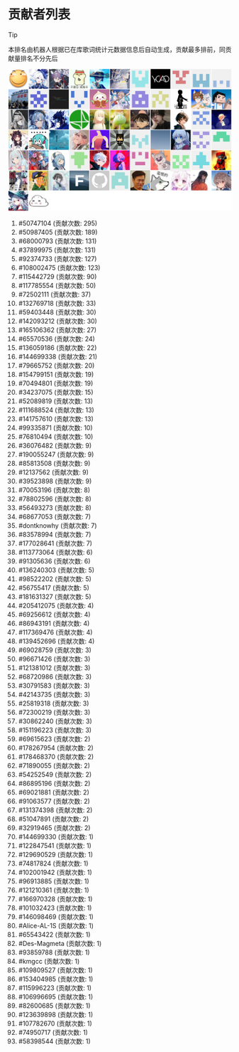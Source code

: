 # 贡献者列表

> [!TIP]
> 本排名由机器人根据已在库歌词统计元数据信息后自动生成，贡献最多排前，同贡献量排名不分先后

![贡献者头像画廊](./CONTRIBUTORS.svg)

1. #50747104 (贡献次数: 295)
2. #50987405 (贡献次数: 189)
3. #68000793 (贡献次数: 131)
4. #37899975 (贡献次数: 131)
5. #92374733 (贡献次数: 127)
6. #108002475 (贡献次数: 123)
7. #115442729 (贡献次数: 90)
8. #117785554 (贡献次数: 50)
9. #72502111 (贡献次数: 37)
10. #132769718 (贡献次数: 33)
11. #59403448 (贡献次数: 30)
12. #142093212 (贡献次数: 30)
13. #165106362 (贡献次数: 27)
14. #65570536 (贡献次数: 24)
15. #136059186 (贡献次数: 22)
16. #144699338 (贡献次数: 21)
17. #79665752 (贡献次数: 20)
18. #154799151 (贡献次数: 19)
19. #70494801 (贡献次数: 19)
20. #34237075 (贡献次数: 15)
21. #52089819 (贡献次数: 13)
22. #111688524 (贡献次数: 13)
23. #141757610 (贡献次数: 13)
24. #99335871 (贡献次数: 10)
25. #76810494 (贡献次数: 10)
26. #36076482 (贡献次数: 9)
27. #190055247 (贡献次数: 9)
28. #85813508 (贡献次数: 9)
29. #12137562 (贡献次数: 9)
30. #39523898 (贡献次数: 9)
31. #70053196 (贡献次数: 8)
32. #78802596 (贡献次数: 8)
33. #56493273 (贡献次数: 8)
34. #68677053 (贡献次数: 7)
35. #dontknowhy (贡献次数: 7)
36. #83578994 (贡献次数: 7)
37. #177028641 (贡献次数: 7)
38. #113773064 (贡献次数: 6)
39. #91305636 (贡献次数: 6)
40. #136240303 (贡献次数: 5)
41. #98522202 (贡献次数: 5)
42. #56755417 (贡献次数: 5)
43. #181631327 (贡献次数: 5)
44. #205412075 (贡献次数: 4)
45. #69256612 (贡献次数: 4)
46. #86943191 (贡献次数: 4)
47. #117369476 (贡献次数: 4)
48. #139452696 (贡献次数: 4)
49. #69028759 (贡献次数: 3)
50. #96671426 (贡献次数: 3)
51. #121381012 (贡献次数: 3)
52. #68720986 (贡献次数: 3)
53. #30791583 (贡献次数: 3)
54. #42143735 (贡献次数: 3)
55. #25819318 (贡献次数: 3)
56. #72300219 (贡献次数: 3)
57. #30862240 (贡献次数: 3)
58. #151196223 (贡献次数: 3)
59. #69615623 (贡献次数: 2)
60. #178267954 (贡献次数: 2)
61. #178468370 (贡献次数: 2)
62. #71890055 (贡献次数: 2)
63. #54252549 (贡献次数: 2)
64. #86895196 (贡献次数: 2)
65. #69021881 (贡献次数: 2)
66. #91063577 (贡献次数: 2)
67. #131374398 (贡献次数: 2)
68. #51047891 (贡献次数: 2)
69. #32919465 (贡献次数: 2)
70. #144699330 (贡献次数: 1)
71. #122847541 (贡献次数: 1)
72. #129690529 (贡献次数: 1)
73. #74817824 (贡献次数: 1)
74. #102001942 (贡献次数: 1)
75. #96913885 (贡献次数: 1)
76. #121210361 (贡献次数: 1)
77. #166970328 (贡献次数: 1)
78. #101032423 (贡献次数: 1)
79. #146098469 (贡献次数: 1)
80. #Alice-AL-1S (贡献次数: 1)
81. #65543422 (贡献次数: 1)
82. #Des-Magmeta (贡献次数: 1)
83. #93859788 (贡献次数: 1)
84. #kmgcc (贡献次数: 1)
85. #109809527 (贡献次数: 1)
86. #153404985 (贡献次数: 1)
87. #115996223 (贡献次数: 1)
88. #106996695 (贡献次数: 1)
89. #82600685 (贡献次数: 1)
90. #123639898 (贡献次数: 1)
91. #107782670 (贡献次数: 1)
92. #74950717 (贡献次数: 1)
93. #58398544 (贡献次数: 1)
